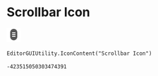 # Scrollbar Icon
![](/img/Scrollbar%20Icon.png)

``` CSharp
EditorGUIUtility.IconContent("Scrollbar Icon")
```
```
-423515050303474391
```
